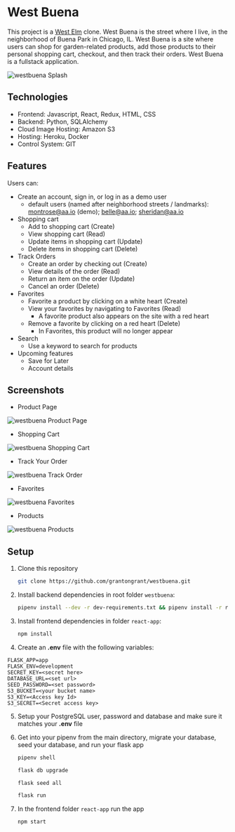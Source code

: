 # West Buena

This project is a [West Elm](https://www.westelm.com/) clone. West Buena is the street where I live, in the neighborhood of Buena Park in Chicago, IL. West Buena is a site where users can shop for garden-related products, add those products to their personal shopping cart, checkout, and then track their orders. West Buena is a fullstack application.

![westbuena Splash](https://westbuena.s3.us-east-2.amazonaws.com/westbuena-splash.png)

## Technologies

- Frontend: Javascript, React, Redux, HTML, CSS
- Backend: Python, SQLAlchemy
- Cloud Image Hosting: Amazon S3
- Hosting: Heroku, Docker
- Control System: GIT

## Features

Users can:
- Create an account, sign in, or log in as a demo user
   * default users (named after neighborhood streets / landmarks): montrose@aa.io (demo); belle@aa.io; sheridan@aa.io
- Shopping cart
   - Add to shopping cart (Create)
   - View shopping cart (Read)
   - Update items in shopping cart (Update)
   - Delete items in shopping cart (Delete)
- Track Orders
   - Create an order by checking out (Create)
   - View details of the order (Read)
   - Return an item on the order (Update)
   - Cancel an order (Delete)
- Favorites
  - Favorite a product by clicking on a white heart (Create)
  - View your favorites by navigating to Favorites (Read)
    - A favorite product also appears on the site with a red heart
  - Remove a favorite by clicking on a red heart (Delete)
    - In Favorites, this product will no longer appear
- Search
   - Use a keyword to search for products
- Upcoming features
   - Save for Later
   - Account details

## Screenshots

- Product Page

![westbuena Product Page](https://westbuena.s3.us-east-2.amazonaws.com/westbuena-product.png)

- Shopping Cart

![westbuena Shopping Cart](https://westbuena.s3.us-east-2.amazonaws.com/westbuena-cart.png)

- Track Your Order

![westbuena Track Order](https://westbuena.s3.us-east-2.amazonaws.com/westbuena-order.png)

- Favorites

![westbuena Favorites](https://westbuena.s3.us-east-2.amazonaws.com/westbuena-favorites.png)

- Products

![westbuena Products](https://westbuena.s3.us-east-2.amazonaws.com/westbuena-products.png)

## Setup

1. Clone this repository

   ```bash
   git clone https://github.com/grantongrant/westbuena.git
   ```

2. Install backend dependencies in root folder `westbuena`:

      ```bash
      pipenv install --dev -r dev-requirements.txt && pipenv install -r requirements.txt
      ```
3. Install frontend dependencies in folder `react-app`:

      ```bash
      npm install
      ```
4. Create an **.env** file with the following variables:

```
FLASK_APP=app
FLASK_ENV=development
SECRET_KEY=<secret here>
DATABASE_URL=<set url>
SEED_PASSWORD=<set password>
S3_BUCKET=<your bucket name>
S3_KEY=<Access key Id>
S3_SECRET=<Secret access key>
```

5. Setup your PostgreSQL user, password and database and make sure it matches your **.env** file

6. Get into your pipenv from the main directory, migrate your database, seed your database, and run your flask app

   ```bash
   pipenv shell
   ```

   ```bash
   flask db upgrade
   ```

   ```bash
   flask seed all
   ```

   ```bash
   flask run
   ```

7. In the frontend folder `react-app` run the app

   ```bash
   npm start
   ```

